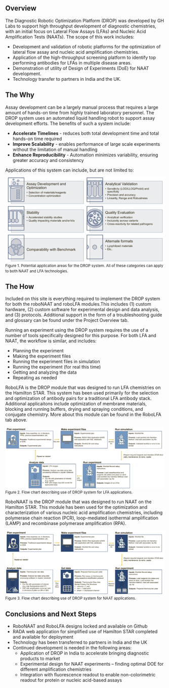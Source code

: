 ## Overview

The Diagnostic Robotic Optimization Platform (DROP) was developed by GH Labs to support high throughput development of diagnostic chemistries, with an initial focus on Lateral Flow Assays (LFAs) and Nucleic Acid Amplification Tests (NAATs). The scope of this work includes: 

* Development and validation of robotic platforms for the optimization of lateral flow assay and nucleic acid amplification chemistries. 
* Application of the high-throughput screening platform to identify top performing antibodies for LFAs in multiple disease areas. 
* Demonstration of utility of Design of Experiments (DoE) for NAAT development. 
* Technology transfer to partners in India and the UK. 

## The Why
Assay development can be a largely manual process that requires a large amount of hands-on time from highly trained laboratory personnel. The DROP system uses an automated liquid handling robot to support assay development efforts. The benefits of such a system include: 

* **Accelerate Timelines** - reduces both total development time and total hands-on time required
* **Improve Scalability** - enables performance of large scale experiments without the limitation of manual handling
* **Enhance Reproducibility** - Automation minimizes variability, ensuring greater accuracy and consistency 

Applications of this system can include, but are not limited to: 

![Diagnostic Robotic Optimization Platform (DROP) Applications](./images/DROP_applications.png)
<small>Figure 1. Potential application areas for the DROP system. All of these categories can apply to both NAAT and LFA technologies. </small>

## The How

Included on this site is everything required to implement the DROP system for both the roboNAAT and roboLFA modules.This includes (1) custom hardware, (2) custom software for experimental design and data analysis, and (3) protocols. Additional support in the form of a troubleshooting guide and glossary can be found under the Project Overview tab. 

Running an experiment using the DROP system requires the use of a number of tools specifically designed for this purpose. For both LFA and NAAT, the workflow is similar, and includes:

+ Planning the experiment 
+ Making the experiment files
+ Running the experiment files in simulation
+ Running the experiment (for real this time)
+ Getting and analyzing the data
+ Repeating as needed

RoboLFA is the DROP module that was designed to run LFA chemistries on the Hamilton STAR. This system has been used primarily for the selection and optimization of antibody pairs for a traditional LFA antibody stack. Additional applicaitons include optimization of membrane materials, blocking and running buffers, drying and spraying conditions, and conjugate chemistry. More about this module can be found in the RoboLFA tab above. 

![Diagnostic Robotic Optimization Platform (DROP) for LFA](./images/DROP_LFA_Flowchart.png)
<small>Figure 2. Flow chart describing use of DROP system for LFA applications. </small>

RoboNAAT is the DROP module that was designed to run NAAT on the Hamilton STAR. This module has been used for the optimization and characterization of various nucleic acid amplification chemistries, including polymerase chain reaction (PCR), loop-mediated isothermal amplification (LAMP) and recombinase polymerase amplification (RPA). 

![Diagnostic Robotic Optimization Platform (DROP) for NAAT](./images/DROP_NAAT_Flowchart.png)
<small>Figure 3. Flow chart describing use of DROP system for NAAT applications. </small>

## Conclusions and Next Steps

+ RoboNAAT and RoboLFA designs locked and available on Github
+ RADA web application for simplified use of Hamilton STAR completed and available for deployment
+ Technology has been transferred to partners in India and the UK
+ Continued development is needed in the following areas:
    + Application of DROP in India to accelerate bringing diagnostic products to market
    + Experimental design for NAAT experiments – finding optimal DOE for different amplification chemistries 
    + Integration with fluorescence readout to enable non-colorimetric readout for protein or nucleic acid-based assays 
